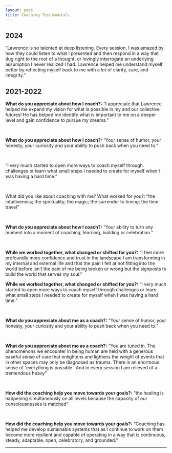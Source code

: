 ```yaml
---
layout: page
title: Coaching Testimonials
---
```


## 2024

“Lawrence is so talented at deep listening. Every session, I was amazed by how they could listen to what I presented and then respond in a way that dug right to the root of a thought, or lovingly interrogate an underlying assumption I never realized I had. Lawrence helped me understand myself better by reflecting myself back to me with a lot of clarity, care, and integrity.”

## 2021-2022

**What do you appreciate about how I coach?:** “I appreciate that Lawrence helped me expand my vision for what is possible in my and our collective futures! He has helped me identify what is important to me on a deeper level and gain confidence to pursue my dreams.”

<br>

**What do you appreciate about how I coach?:** “Your sense of humor, your honesty, your curiosity and your ability to push back when you need to.”

<br>

“I very much started to open more ways to coach myself through challenges or learn what small steps I needed to create for myself when I was having a hard time.”

<br>

What did you like about coaching with me? What worked for you?: “the intuitiveness; the spirituality; the magic; the surrender to timing; the time travel”

<br>

**What do you appreciate about how I coach?:** “Your ability to turn any moment into a moment of coaching, learning, building or celebration.”

<br>

**While we worked together, what changed or shifted for you?:** “I feel more profoundly more confidence and trust in the landscape I am transforming in my internal and external life and that the pain I felt at not fitting into the world before isn’t the pain of me being broken or wrong but the signposts to build the world that serves my soul.”

**While we worked together, what changed or shifted for you?:** “I very much started to open more ways to coach myself through challenges or learn what small steps I needed to create for myself when I was having a hard time.”

<br>

**What do you appreciate about me as a coach?:** “Your sense of humor, your honesty, your curiosity and your ability to push back when you need to.”

<br>

**What do you appreciate about me as a coach?:** “You are tuned in. The phenomenons we encounter in being human are held with a generous easeful sense of care that enlightens and lightens the weight of events that in other spaces may only be diagnosed as trauma. There is an enormous sense of 'everything is possible.' And in every session I am relieved of a tremendous heavy”

<br>

**How did the coaching help you move towards your goals?:** “the healing is happening simultaneously on all levels because the capacity of our consciousnesses is matched”

<br>

**How did the coaching help you move towards your goals?:** “Coaching has helped me develop sustainable systems that as I continue to work on them become more resilient and capable of operating in a way that is continuous, steady, adaptable, open, celebratory, and grounded.”




<center><hr></center>

